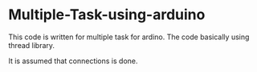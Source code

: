 # Multiple-Task-using-arduino

This code is written for multiple task for ardino. The code basically using thread library.

It is assumed that connections is done.
